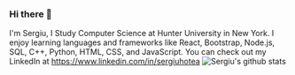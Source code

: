 ### Hi there 👋

I'm Sergiu, I Study Computer Science at Hunter University in New York. I enjoy learning languages and frameworks like React, Bootstrap, Node.js, SQL, C++, Python, HTML, CSS, and JavaScript. You can check out my LinkedIn at https://www.linkedin.com/in/sergiuhotea
![Sergiu's github stats](https://github-readme-stats.vercel.app/api?username=shotea)

  
